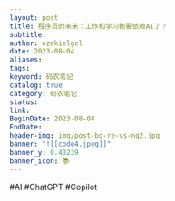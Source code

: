 ```yaml
---
layout: post
title: 程序员的未来：工作和学习都要依赖AI了？
subtitle: 
author: ezekielgcl
date: 2023-08-04
aliases: 
tags: 
keyword: 码农笔记
catalog: true
category: 码农笔记
status: 
link: 
BeginDate: 2023-08-04
EndDate: 
header-img: img/post-bg-re-vs-ng2.jpg
banner: "![[code4.jpeg]]"
banner_y: 0.40239
banner_icon: 📚
---
```


#AI #ChatGPT #Copilot


